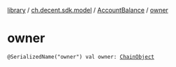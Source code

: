 [library](../../index.md) / [ch.decent.sdk.model](../index.md) / [AccountBalance](index.md) / [owner](./owner.md)

# owner

`@SerializedName("owner") val owner: `[`ChainObject`](../-chain-object/index.md)